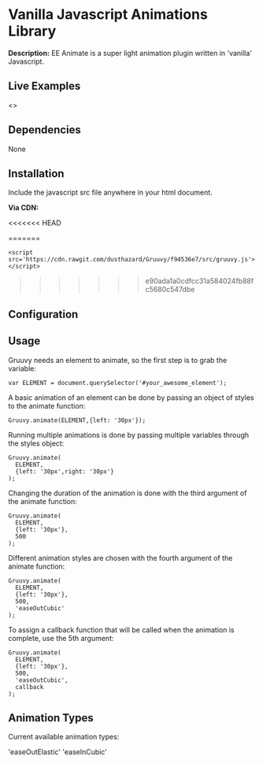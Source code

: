 # Vanilla Javascript Animations Library #

**Description:** EE Animate is a super light animation plugin written in 'vanilla' Javascript.

## Live Examples

<<TKTKTK>>

## Dependencies

None

## Installation

Include the javascript src file anywhere in your html document.

**Via CDN:**

<<<<<<< HEAD
<script src='https://cdn.rawgit.com/dusthazard/Gruuvy/f94536e7/src/gruuvy.js'></script>
=======
```
<script src='https://cdn.rawgit.com/dusthazard/Gruuvy/f94536e7/src/gruuvy.js'></script>
```
>>>>>>> e90ada1a0cdfcc31a584024fb88fc5680c547dbe

## Configuration

## Usage

Gruuvy needs an element to animate, so the first step is to grab the variable:

```
var ELEMENT = document.querySelector('#your_awesome_element');
```

A basic animation of an element can be done by passing an object of styles to the animate function:

```
Gruuvy.animate(ELEMENT,{left: '30px'});
```

Running multiple animations is done by passing multiple variables through the styles object:

```
Gruuvy.animate(
  ELEMENT,
  {left: '30px',right: '30px'}
);
```

Changing the duration of the animation is done with the third argument of the animate function:

```
Gruuvy.animate(
  ELEMENT,
  {left: '30px'},
  500
);
```

Different animation styles are chosen with the fourth argument of the animate function:

```
Gruuvy.animate(
  ELEMENT,
  {left: '30px'},
  500,
  'easeOutCubic'
);
```

To assign a callback function that will be called when the animation is complete, use the 5th argument:

```
Gruuvy.animate(
  ELEMENT,
  {left: '30px'},
  500,
  'easeOutCubic',
  callback
);
```

## Animation Types

Current available animation types:

'easeOutElastic'
'easeInCubic'
